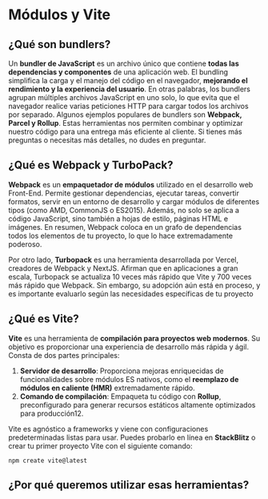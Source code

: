 # Módulos y Vite


## ¿Qué son bundlers?

Un **bundler de JavaScript** es un archivo único que contiene **todas las dependencias y componentes** de una aplicación web. El bundling simplifica la carga y el manejo del código en el navegador, **mejorando el rendimiento y la experiencia del usuario**. En otras palabras, los bundlers agrupan múltiples archivos JavaScript en uno solo, lo que evita que el navegador realice varias peticiones HTTP para cargar todos los archivos por separado. Algunos ejemplos populares de bundlers son **Webpack, Parcel y Rollup**. Estas herramientas nos permiten combinar y optimizar nuestro código para una entrega más eficiente al cliente. Si tienes más preguntas o necesitas más detalles, no dudes en preguntar.


## ¿Qué es Webpack y TurboPack?

**Webpack** es un **empaquetador de módulos** utilizado en el desarrollo web Front-End. Permite gestionar dependencias, ejecutar tareas, convertir formatos, servir en un entorno de desarrollo y cargar módulos de diferentes tipos (como AMD, CommonJS o ES2015). Además, no solo se aplica a código JavaScript, sino también a hojas de estilo, páginas HTML e imágenes. En resumen, Webpack coloca en un grafo de dependencias todos los elementos de tu proyecto, lo que lo hace extremadamente poderoso.

Por otro lado, **Turbopack** es una herramienta desarrollada por Vercel, creadores de Webpack y NextJS. Afirman que en aplicaciones a gran escala, Turbopack se actualiza 10 veces más rápido que Vite y 700 veces más rápido que Webpack. Sin embargo, su adopción aún está en proceso, y es importante evaluarlo según las necesidades específicas de tu proyecto


## ¿Qué es Vite?

**Vite** es una herramienta de **compilación para proyectos web modernos**. Su objetivo es proporcionar una experiencia de desarrollo más rápida y ágil. Consta de dos partes principales:

1. **Servidor de desarrollo**: Proporciona mejoras enriquecidas de funcionalidades sobre módulos ES nativos, como el **reemplazo de módulos en caliente (HMR)** extremadamente rápido.
2. **Comando de compilación**: Empaqueta tu código con **Rollup**, preconfigurado para generar recursos estáticos altamente optimizados para producción12.

Vite es agnóstico a frameworks y viene con configuraciones predeterminadas listas para usar. Puedes probarlo en línea en **StackBlitz** o crear tu primer proyecto Vite con el siguiente comando:

```console
npm create vite@latest
```


## ¿Por qué queremos utilizar esas herramientas?